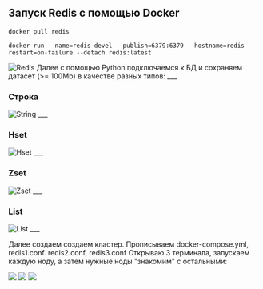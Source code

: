 ## Запуск Redis с помощью Docker
```
docker pull redis
```
```
docker run --name=redis-devel --publish=6379:6379 --hostname=redis --restart=on-failure --detach redis:latest
```
<image src="../images/redis_server.jpg" alt="Redis">
Далее с помощью Python подключаемся к БД и сохраняем датасет (>= 100Mb) в качестве разных типов:
___

### Строка
<image src="../images/load_str.jpg" alt="String">
___
  
### Hset
<image src="../images/load_hset.jpg" alt="Hset">
___
  
### Zset
<image src="../images/load_zset.jpg" alt="Zset">
___
  
### List
<image src="../images/load_list.jpg" alt="List">
___

Далее создаем создаем кластер. Прописываем docker-compose.yml, redis1.conf. redis2.conf, redis3.conf
Открываю 3 терминала, запускаем каждую ноду, а затем нужные ноды "знакомим" с остальными:

<image src="../images/redis_3.jpg">

<image src="../images/redis_nodes.jpg">

<image src="../images/redis_conf.jpg">
